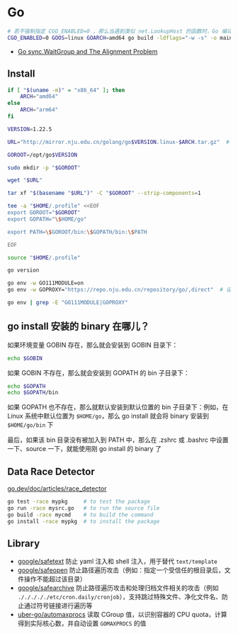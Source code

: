 # Go

```bash
# 若不强制指定 CGO_ENABLED=0 ，那么当遇到类似 net.LookupHost 的函数时，Go 编译器可能会选择 CGO 的实现，最终编译出来的产物就是 dynamically linked 了
CGO_ENABLED=0 GOOS=linux GOARCH=amd64 go build -ldflags="-w -s" -o main main.go
```

* [Go sync.WaitGroup and The Alignment Problem](https://victoriametrics.com/blog/go-sync-waitgroup/)

## Install

```bash
if [ "$(uname -m)" = "x86_64" ]; then
    ARCH="amd64"
else
    ARCH="arm64"
fi

VERSION=1.22.5

URL="http://mirror.nju.edu.cn/golang/go$VERSION.linux-$ARCH.tar.gz"  # http://mirror.nju.edu.cn/golang/

GOROOT=/opt/go$VERSION

sudo mkdir -p "$GOROOT"

wget "$URL"

tar xf "$(basename "$URL")" -C "$GOROOT" --strip-components=1

tee -a "$HOME/.profile" <<EOF
export GOROOT="$GOROOT"
export GOPATH="\$HOME/go"

export PATH=\$GOROOT/bin:\$GOPATH/bin:\$PATH

EOF

source "$HOME/.profile"

go version

go env -w GO111MODULE=on
go env -w GOPROXY="https://repo.nju.edu.cn/repository/go/,direct"  # 设置代理

go env | grep -E "GO111MODULE|GOPROXY"
```

## go install 安装的 binary 在哪儿？

如果环境变量 GOBIN 存在，那么就会安装到 GOBIN 目录下：

```bash
echo $GOBIN
```

如果 GOBIN 不存在，那么就会安装到 GOPATH 的 bin 子目录下：

```bash
echo $GOPATH
echo $GOPATH/bin
```

如果 GOPATH 也不存在，那么就默认安装到默认位置的 bin 子目录下：例如，在 Linux 系统中默认位置为 `$HOME/go`，那么 go install 就会将 binary 安装到 `$HOME/go/bin` 下

最后，如果该 bin 目录没有被加入到 PATH 中，那么在 .zshrc 或 .bashrc 中设置一下、source 一下，就能使用刚 go install 的 binary 了

## Data Race Detector

[go.dev/doc/articles/race_detector](https://go.dev/doc/articles/race_detector)

```bash
go test -race mypkg     # to test the package
go run -race mysrc.go   # to run the source file
go build -race mycmd    # to build the command
go install -race mypkg  # to install the package
```

## Library

* [google/safetext](https://github.com/google/safetext) 防止 yaml 注入和 shell 注入，用于替代 `text/template`
* [google/safeopen](https://github.com/google/safeopen) 防止路径遍历攻击（例如：指定一个受信任的根目录后，文件操作不能超过该目录）
* [google/safearchive](https://github.com/google/safearchive) 防止路径遍历攻击和处理归档文件相关的攻击（例如 `./././././etc/cron.daily/cronjob`），支持跳过特殊文件、净化文件名、防止通过符号链接进行遍历等
* [uber-go/automaxprocs](https://github.com/uber-go/automaxprocs) 读取 CGroup 值，以识别容器的 CPU quota，计算得到实际核心数，并自动设置 `GOMAXPROCS` 的值
